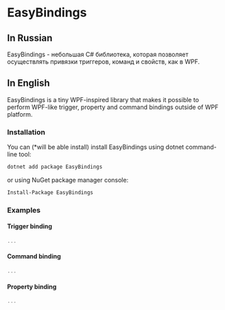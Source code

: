# EasyBindings

## In Russian
EasyBindings - небольшая C# библиотека, которая позволяет осуществлять привязки триггеров, команд и свойств, как в WPF.

## In English
EasyBindings is a tiny WPF-inspired library that makes it possible to perform WPF-like trigger, property and command bindings outside of WPF platform.

### Installation
You can (*will be able install) install EasyBindings using dotnet command-line tool:
```sh
dotnet add package EasyBindings
```
or using NuGet package manager console:
```sh
Install-Package EasyBindings
```

### Examples

#### Trigger binding
```csharp
...
```


#### Command binding
```csharp
...
```


#### Property binding
```csharp
...
```
